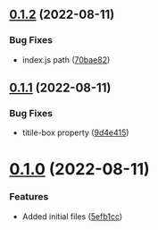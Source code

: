 ## [0.1.2](https://github.com/Pradumnasaraf/OctoUser/compare/v0.1.1...v0.1.2) (2022-08-11)


### Bug Fixes

* index.js path ([70bae82](https://github.com/Pradumnasaraf/OctoUser/commit/70bae827e04365dbeb7b61e65cf23b760d9dba99))



## [0.1.1](https://github.com/Pradumnasaraf/OctoUser/compare/v0.1.0...v0.1.1) (2022-08-11)


### Bug Fixes

* titile-box property ([9d4e415](https://github.com/Pradumnasaraf/OctoUser/commit/9d4e41597d3073cf78d4eff5a9a1e1d34b2f27c4))



# [0.1.0](https://github.com/Pradumnasaraf/OctoUser/compare/5efb1cc5bc868b1dc81afec54f28cb510acfee0e...v0.1.0) (2022-08-11)


### Features

* Added initial files ([5efb1cc](https://github.com/Pradumnasaraf/OctoUser/commit/5efb1cc5bc868b1dc81afec54f28cb510acfee0e))



